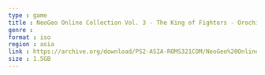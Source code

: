 ```yaml
---
type : game
title : NeoGeo Online Collection Vol. 3 - The King of Fighters - Orochi-hen (Japan) (En,Ja,Es,Pt) (Tokubetsu Genteiban - Nichirin Version)
genre : 
format : iso
region : asia
link : https://archive.org/download/PS2-ASIA-ROMS321COM/NeoGeo%20Online%20Collection%20Vol.%203%20-%20The%20King%20of%20Fighters%20-%20Orochi-hen%20%28Japan%29%20%28En%2CJa%2CEs%2CPt%29%20%28Tokubetsu%20Genteiban%20-%20Nichirin%20Version%29.7z
size : 1.5GB
---
```

